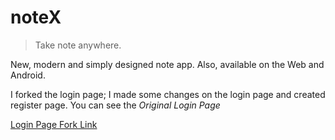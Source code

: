 # noteX
> Take note anywhere.

New, modern and simply designed note app. Also, available on the Web and Android.

I forked the login page; I made some changes on the login page and created register page. You can see the *Original Login Page*

[Login Page Fork Link][1]

[1]: https://colorlib.com/wp/template/login-form-v16/
